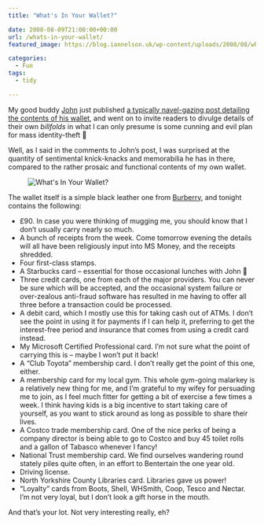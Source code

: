 ```yaml
---
title: "What's In Your Wallet?"

date: 2008-08-09T21:08:00+00:00
url: /whats-in-your-wallet/
featured_image: https://blog.iannelson.uk/wp-content/uploads/2008/08/whats-in-your-wallet_2746862973_o-1.jpg

categories:
  - Fun
tags:
  - tidy

---
```

My good buddy [John][1] just published [a typically navel-gazing post detailing the contents of his wallet][2], and went on to invite readers to divulge details of their own _billfolds_ in what I can only presume is some cunning and evil plan for mass identity-theft 🙂

Well, as I said in the comments to John’s post, I was surprised at the quantity of sentimental knick-knacks and memorabilia he has in there, compared to the rather prosaic and functional contents of my own wallet.<figure class="kg-card kg-image-card">

<img decoding="async" src="https://blog.iannelson.uk/wp-content/uploads/2023/08/whats-in-your-wallet_2746862973_o.jpg" class="kg-image" alt="What's In Your Wallet?" loading="lazy" /> </figure> 

The wallet itself is a simple black leather one from [Burberry][3], and tonight contains the following:

  * £90. In case you were thinking of mugging me, you should know that I don’t usually carry nearly so much.
  * A bunch of receipts from the week. Come tomorrow evening the details will all have been religiously input into MS Money, and the receipts shredded.
  * Four first-class stamps.
  * A Starbucks card &#8211; essential for those occasional lunches with John 🙂
  * Three credit cards, one from each of the major providers. You can never be sure which will be accepted, and the occasional system failure or over-zealous anti-fraud software has resulted in me having to offer all three before a transaction could be processed.
  * A debit card, which I mostly use this for taking cash out of ATMs. I don’t see the point in using it for payments if I can help it, preferring to get the interest-free period and insurance that comes from using a credit card instead.
  * My Microsoft Certified Professional card. I’m not sure what the point of carrying this is &#8211; maybe I won’t put it back!
  * A &#8220;Club Toyota&#8221; membership card. I don’t really get the point of this one, either.
  * A membership card for my local gym. This whole gym-going malarkey is a relatively new thing for me, and I’m grateful to my wifey for persuading me to join, as I feel much fitter for getting a bit of exercise a few times a week. I think having kids is a big incentive to start taking care of yourself, as you want to stick around as long as possible to share their lives.
  * A Costco trade membership card. One of the nice perks of being a company director is being able to go to Costco and buy 45 toilet rolls and a gallon of Tabasco whenever I fancy!
  * National Trust membership card. We find ourselves wandering round stately piles quite often, in an effort to Bentertain the one year old.
  * Driving license.
  * North Yorkshire County Libraries card. Libraries gave us power!
  * &#8220;Loyalty&#8221; cards from Boots, Shell, WHSmith, Coop, Tesco and Nectar. I’m not very loyal, but I don’t look a gift horse in the mouth.

And that’s your lot. Not very interesting really, eh?

 [1]: http://www.johnsadventures.com
 [2]: http://www.johnsadventures.com/archives/2008/08/the-contents-of-my-wallet.html
 [3]: http://www.burberry.com